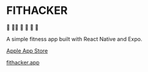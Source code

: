 # FITHACKER

🚶 🏃‍♀️ 🤸 💪 🌴 🦵

A simple fitness app built with React Native and Expo.

[Apple App Store](https://apps.apple.com/us/app/fithacker/id6737473687?platform=iphone)

[fithacker.app](https://fithacker.app)
